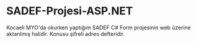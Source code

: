 # SADEF-Projesi-ASP.NET
 Kocaeli MYO'da okurken yaptığım SADEF C# Form projesinin web üzerine aktarılmış halidir. Konusu şifreli adres defteridir.
